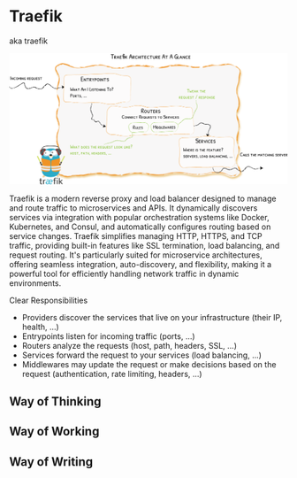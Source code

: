 # Traefik

aka traefik

![traefik-architecture](../img/traefik-architecture.png)

Traefik is a modern reverse proxy and load balancer designed to manage and route traffic to microservices and APIs. It dynamically discovers services via integration with popular orchestration systems like Docker, Kubernetes, and Consul, and automatically configures routing based on service changes. Traefik simplifies managing HTTP, HTTPS, and TCP traffic, providing built-in features like SSL termination, load balancing, and request routing. It's particularly suited for microservice architectures, offering seamless integration, auto-discovery, and flexibility, making it a powerful tool for efficiently handling network traffic in dynamic environments.

Clear Responsibilities

- Providers discover the services that live on your infrastructure (their IP, health, ...)
- Entrypoints listen for incoming traffic (ports, ...)
- Routers analyze the requests (host, path, headers, SSL, ...)
- Services forward the request to your services (load balancing, ...)
- Middlewares may update the request or make decisions based on the request (authentication, rate limiting, headers, ...)

## Way of Thinking

## Way of Working

## Way of Writing
